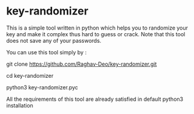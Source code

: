 # key-randomizer
This is a simple tool written in python which helps you to randomize your key and make it complex thus hard to guess or crack. Note that this tool does not save any of your passwords.

You can use this tool simply by : 

git clone https://github.com/Raghav-Deo/key-randomizer.git






cd key-randomizer






python3 key-randomizer.pyc






All the requirements of this tool are already satisfied in default python3 installation
